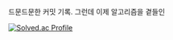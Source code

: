 드문드문한 커밋 기록. 그런데 이제 알고리즘을 곁들인

[![Solved.ac Profile](http://mazassumnida.wtf/api/v2/generate_badge?boj=kbs3000)](https://solved.ac/kbs3000/)

